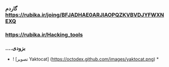 ### گاردم https://rubika.ir/joing/BFJADHAE0ARJIAOPQZKVBVDJYFWXNEXQ

### https://rubika.ir/Hacking_tools

### ....بزودی
 
* ! [تصویر Yaktocat] (https://octodex.github.com/images/yaktocat.png) *
